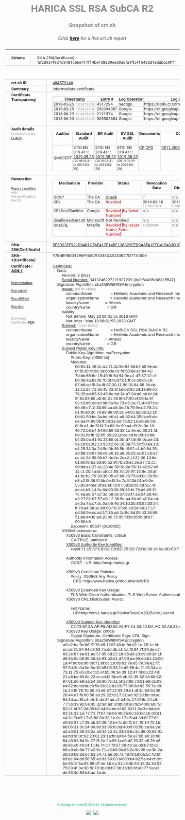 # HARICA SSL RSA SubCA R2
### Snapshot of crt.sh
##### Click [here](https://crt.sh/?q=5F2D937F921D3481C56E417F14BE138329EED9A6FA1FFC415433D1EDAB6C9FF1) for a live crt.sh report

---
<!DOCTYPE HTML PUBLIC "-//W3C//DTD HTML 4.0 Transitional//EN">
<HTML>
<HEAD>
  <META http-equiv="Content-Type" content="text/html; charset=UTF-8">
  <TITLE>crt.sh | 5f2d937f921d3481c56e417f14be138329eed9a6fa1ffc415433d1edab6c9ff1</TITLE>
  <META name="description" content="Free CT Log Certificate Search Tool from Sectigo (formerly Comodo CA)">
  <META name="keywords" content="crt.sh, CT, Certificate Transparency, Certificate Search, SSL Certificate, Sectigo, Comodo CA">
  <LINK href="//fonts.googleapis.com/css?family=Roboto+Mono|Roboto:400,400i,700,700i" rel="stylesheet">
  <STYLE type="text/css">
    a {
      white-space: nowrap;
    }
    body {
      color: #888888;
      font: 12pt Roboto, sans-serif;
      padding-top: 10px;
      text-align: center
    }
    form {
      margin: 0px
    }
    span {
      border-radius: 10px
    }
    span.heading {
      color: #888888;
      font: 12pt Roboto, sans-serif
    }
    span.title {
      background-color: #00B373;
      color: #FFFFFF;
      font: bold 18pt Roboto, sans-serif;
      padding: 0px 5px
    }
    span.text {
      color: #888888;
      font: 10pt Roboto, sans-serif
    }
    span.whiteongrey {
      background-color: #D9D9D6;
      color: #FFFFFF;
      font: bold 18pt Roboto, sans-serif;
      padding: 0px 5px
    }
    table {
      border-collapse: collapse;
      color: #222222;
      font: 10pt Roboto, sans-serif;
      margin-left: auto;
      margin-right: auto
    }
    table.options {
      border: none;
      margin-left: 10px
    }
    td, th {
      border: 1px solid #CCCCCC;
      padding: 0px 2px;
      text-align: left;
      vertical-align: top
    }
    td.outer, th.outer {
      border: 1px solid #CCCCCC;
      padding: 2px 20px;
      text-align: left
    }
    th.heading {
      color: #888888;
      font: bold italic 12pt Roboto, sans-serif;
      padding: 20px 0px 0px;
      text-align: center
    }
    th.options, td.options {
      border: none;
      vertical-align: middle
    }
    td.text {
      font: 10pt "Roboto Mono", sans-serif;
      padding: 2px 20px
    }
    td.heading {
      border: none;
      color: #888888;
      font: 12pt Roboto, sans-serif;
      padding-top: 20px;
      text-align: center
    }
    table.lint td, th {
      text-align: center
    }
    .button {
      background-color: #00B373;
      border-radius: 10px;
      color: #FFFFFF;
      font: bold 13pt Roboto, sans-serif
    }
    .copyright {
      font: 8pt Roboto, sans-serif;
      color: #00B373
    }
    .input {
      border: 1px solid #888888;
      font-weight: bold;
      text-align: center
    }
    .small {
      font: 8pt Roboto, sans-serif;
      color: #888888
    }
    .error {
      background-color: #FFDFDF;
      color: #CC0000;
      font-weight: bold
    }
    .fatal {
      background-color: #0000AA;
      color: #FFFFFF;
      font-weight: bold
    }
    .notice {
      background-color: #FFFFDF;
      color: #606000
    }
    .warning {
      background-color: #FFEFDF;
      color: #DF6000
    }
  </STYLE>
</HEAD>
<BODY>

<TABLE>
  <TR>
    <TH class="outer">Criteria</TH>
    <TD class="outer">SHA-256(Certificate) = '5f2d937f921d3481c56e417f14be138329eed9a6fa1ffc415433d1edab6c9ff1'</TD>
  </TR>
</TABLE>
<BR>
<TABLE>
  <TR>
    <TH class="outer">crt.sh ID</TH>
    <TD class="outer"><A href="?id=484579146">484579146</A></TD>
  </TR>
  <TR>
    <TH class="outer">Summary</TH>
    <TD class="outer">Intermediate certificate</TD>
  </TR>
  <TR>
    <TH class="outer">Certificate<BR>Transparency</TH>
    <TD class="outer">
<TABLE class="options" style="margin-left:0px">
  <TR>
    <TH>Timestamp</TH>
    <TH>Entry #</TH>
    <TH>Log Operator</TH>
    <TH>Log URL</TH>
  </TR>
  <TR>
    <TD>2018-05-25&nbsp; <FONT class="small">10:34:16 UTC</FONT></TD>
    <TD>4517294</TD>
    <TD>Sectigo</TD>
    <TD>https://dodo.ct.comodo.com</TD>
  </TR>
  <TR>
    <TD>2018-05-25&nbsp; <FONT class="small">10:34:22 UTC</FONT></TD>
    <TD>290394387</TD>
    <TD>Google</TD>
    <TD>https://ct.googleapis.com/rocketeer</TD>
  </TR>
  <TR>
    <TD>2018-06-29&nbsp; <FONT class="small">21:48:03 UTC</FONT></TD>
    <TD>2121974</TD>
    <TD>Google</TD>
    <TD>https://ct.googleapis.com/submariner</TD>
  </TR>
  <TR>
    <TD>2018-06-30&nbsp; <FONT class="small">03:08:22 UTC</FONT></TD>
    <TD>305502654</TD>
    <TD>Google</TD>
    <TD>https://ct.googleapis.com/pilot</TD>
  </TR>
</TABLE>
    </TD>
  </TR>
  <TR>
    <TH class="outer">Audit details<BR>
      <DIV class="small" style="padding-top:3px">Disclosed via the
        <A href="//ccadb-public.secure.force.com/mozilla/PublicAllIntermediateCerts" target="_blank">CCADB</A></DIV>
    </TH>
    <TD class="outer">
<TABLE class="options" style="margin-left:0px">
  <TR>
    <TH>Auditor</TH>
    <TH>Standard Audit</TH>
    <TH>BR Audit</TH>
    <TH>EV SSL Audit</TH>
    <TH>Documents</TH>
    <TH>CCADB</TH>
    <TH>Root Owner / Certificate</TH>
  </TR>
  <TR>
    <TD style="vertical-align:middle">QMSCERT</TD>
    <TD>ETSI EN 319 411:
      <A href="https://repo.harica.gr/documents/HARICA-AUDIT_ATTESTATION_W_ANNEX_290617-7-R2-AA-text.pdf" target="_blank">2019-05-23</A>
      <BR><FONT style="font-size:8pt">(2018-03-31 to 2019-03-29)</FONT></TD>
    <TD>ETSI EN 319 411:
      <A href="https://repo.harica.gr/documents/HARICA-AUDIT_ATTESTATION_W_ANNEX_290617-7-R2-AA-text.pdf" target="_blank">2019-05-23</A>
      <BR><FONT style="font-size:8pt">(2018-03-31 to 2019-03-29)</FONT></TD>
    <TD>ETSI EN 319 411:
      <A href="https://www.qmscert.com/share/HARICA-AUDIT_ATTESTATION_W_ANNEX_290617-7-R2-AA.pdf" target="_blank">2019-05-23</A>
      <BR><FONT style="font-size:8pt">(2019-03-29 to 2019-03-29)</FONT></TD>
    <TD>
      <A href="https://repo.harica.gr/documents/CPS-EN.pdf" target="blank">CP</A>
      <A href="https://repo.harica.gr/documents/CPS-EN.pdf" target="blank">CPS</A>
    </TD>
    <TD><A href="//ccadb.force.com/0011J00001Fx9LCQAZ" target="_blank">0011J00001Fx9LCQAZ</A></TD>
    <TD><A href="/?id=12731951">HARICA</A></TD>
  </TR>
</TABLE>
    </TD>
  </TR>
  <TR>
    <TH class="outer">Revocation<BR><BR>
      <DIV class="small" style="padding-top:3px"><A href="?id=484579146&opt=problemreporting">Report a problem</A> with<BR>this certificate to the CA</DIV></TH>
    <TD class="outer">
      <TABLE class="options" style="margin-left:0px">
        <TR>
          <TH>Mechanism</TH>
          <TH>Provider</TH>
          <TH>Status</TH>
          <TH>Revocation Date</TH>
          <TH>Last Observed in CRL</TH>
          <TH>Last Checked <SPAN style="color:#CC0000;vertical-align:middle;font-size:70%;font-weight:normal">(Error)</SPAN></TH>
        </TR>
        <TR>
          <TD>OCSP</TD>
          <TD>The CA</TD>
          <TD><A href="?id=484579146&opt=ocsp">Check</A></TD>
          <TD><SPAN style="color:#888888">?</SPAN></TD>
          <TD><SPAN style="color:#888888">n/a</SPAN></TD>
          <TD><SPAN style="color:#888888">?</SPAN></TD>
        </TR>
        <TR>
          <TD>CRL</TD>
          <TD>The CA</TD>
          <TD><SPAN style="color:#CC0000">Revoked</SPAN></TD><TD>2019-03-18&nbsp; <FONT class="small">12:18:07 UTC</FONT></TD><TD>2019-05-06&nbsp; <FONT class="small">10:48:25 UTC</FONT></TD><TD>2019-12-04&nbsp; <FONT class="small">16:50:07 UTC</FONT></TD>
        </TR>
        <TR>
          <TD>CRLSet/Blacklist</TD>
          <TD>Google</TD>
          <TD><SPAN style="color:#CC0000">Revoked [by Serial Number]</SPAN></TD>
          <TD><SPAN style="color:#888888">n/a</SPAN></TD>
          <TD><SPAN style="color:#888888">n/a</SPAN></TD>
          <TD><SPAN style="color:#888888">n/a</SPAN></TD>
        </TR>
        <TR>
          <TD>disallowedcert.stl</TD>
          <TD>Microsoft</TD>
          <TD>Not Revoked</TD>
          <TD><SPAN style="color:#888888">n/a</SPAN></TD>
          <TD><SPAN style="color:#888888">n/a</SPAN></TD>
          <TD><SPAN style="color:#888888">n/a</SPAN></TD>
        </TR>
        <TR>
          <TD><A href="/mozilla-onecrl" target="_blank">OneCRL</A></TD>
          <TD>Mozilla</TD>
          <TD><SPAN style="color:#CC0000">Revoked [by Issuer Name, Serial Number]</SPAN></TD><TD><SPAN style="color:#888888">Unknown</SPAN></TD>
          <TD><SPAN style="color:#888888">n/a</SPAN></TD>
          <TD><SPAN style="color:#888888">n/a</SPAN></TD>
        </TR>
      </TABLE>
    </TD>
  </TR>
  <TR>
    <TH class="outer">SHA-256(Certificate)</TH>
    <TD class="outer"><A href="//censys.io/certificates/5f2d937f921d3481c56e417f14be138329eed9a6fa1ffc415433d1edab6c9ff1">5F2D937F921D3481C56E417F14BE138329EED9A6FA1FFC415433D1EDAB6C9FF1</A></TD>
  </TR>
  <TR>
    <TH class="outer">SHA-1(Certificate)</TH>
    <TD class="outer">F7B4BFB0D4296F960C91D44DA5233B77D7734009</TD>
  </TR>
  <TR>
    <TH class="outer">Certificate | <A href="?asn1=484579146">ASN.1</A>
      <SPAN class="small"><BR>
      <BR><BR><A href="?id=484579146&opt=nometadata">Hide metadata</A>
      <BR><BR><A href="?id=484579146&opt=cablint">Run cablint</A>
      <BR><BR><A href="?id=484579146&opt=x509lint">Run x509lint</A>
      <BR><BR><A href="?id=484579146&opt=zlint">Run zlint</A>
      <BR><BR><BR>Download Certificate: <A href="?d=484579146">PEM</A>
      </SPAN>
    </TH>
    <TD class="text"><A href="?d=484579146">Certificate:</A><BR>&nbsp;&nbsp;&nbsp;&nbsp;Data:<BR>&nbsp;&nbsp;&nbsp;&nbsp;&nbsp;&nbsp;&nbsp;&nbsp;Version:&nbsp;3&nbsp;(0x2)<BR>&nbsp;&nbsp;&nbsp;&nbsp;&nbsp;&nbsp;&nbsp;&nbsp;<A href="?serial=2f5e495c08815547">Serial&nbsp;Number:</A>&nbsp;3413246227221927239&nbsp;(0x2f5e495c08815547)<BR>&nbsp;&nbsp;&nbsp;&nbsp;Signature&nbsp;Algorithm:&nbsp;sha256WithRSAEncryption<BR>&nbsp;&nbsp;&nbsp;&nbsp;&nbsp;&nbsp;&nbsp;&nbsp;<A href="?caid=14566">Issuer:</A> <SPAN class="small">(CA ID: 14566)</SPAN><BR>&nbsp;&nbsp;&nbsp;&nbsp;&nbsp;&nbsp;&nbsp;&nbsp;&nbsp;&nbsp;&nbsp;&nbsp;commonName&nbsp;&nbsp;&nbsp;&nbsp;&nbsp;&nbsp;&nbsp;&nbsp;&nbsp;&nbsp;&nbsp;&nbsp;&nbsp;&nbsp;&nbsp;&nbsp;=&nbsp;Hellenic&nbsp;Academic&nbsp;and&nbsp;Research&nbsp;Institutions&nbsp;RootCA&nbsp;2015<BR>&nbsp;&nbsp;&nbsp;&nbsp;&nbsp;&nbsp;&nbsp;&nbsp;&nbsp;&nbsp;&nbsp;&nbsp;organizationName&nbsp;&nbsp;&nbsp;&nbsp;&nbsp;&nbsp;&nbsp;&nbsp;&nbsp;&nbsp;=&nbsp;Hellenic&nbsp;Academic&nbsp;and&nbsp;Research&nbsp;Institutions&nbsp;Cert.&nbsp;Authority<BR>&nbsp;&nbsp;&nbsp;&nbsp;&nbsp;&nbsp;&nbsp;&nbsp;&nbsp;&nbsp;&nbsp;&nbsp;localityName&nbsp;&nbsp;&nbsp;&nbsp;&nbsp;&nbsp;&nbsp;&nbsp;&nbsp;&nbsp;&nbsp;&nbsp;&nbsp;&nbsp;=&nbsp;Athens<BR>&nbsp;&nbsp;&nbsp;&nbsp;&nbsp;&nbsp;&nbsp;&nbsp;&nbsp;&nbsp;&nbsp;&nbsp;countryName&nbsp;&nbsp;&nbsp;&nbsp;&nbsp;&nbsp;&nbsp;&nbsp;&nbsp;&nbsp;&nbsp;&nbsp;&nbsp;&nbsp;&nbsp;=&nbsp;GR<BR>&nbsp;&nbsp;&nbsp;&nbsp;&nbsp;&nbsp;&nbsp;&nbsp;Validity<BR>&nbsp;&nbsp;&nbsp;&nbsp;&nbsp;&nbsp;&nbsp;&nbsp;&nbsp;&nbsp;&nbsp;&nbsp;Not&nbsp;Before:&nbsp;May&nbsp;23&nbsp;08:01:55&nbsp;2018&nbsp;GMT<BR>&nbsp;&nbsp;&nbsp;&nbsp;&nbsp;&nbsp;&nbsp;&nbsp;&nbsp;&nbsp;&nbsp;&nbsp;Not&nbsp;After&nbsp;:&nbsp;May&nbsp;19&nbsp;08:01:55&nbsp;2033&nbsp;GMT<BR>&nbsp;&nbsp;&nbsp;&nbsp;&nbsp;&nbsp;&nbsp;&nbsp;<A href="?caid=84596">Subject:</A> <SPAN class="small">(CA ID: 84596)</SPAN><BR>&nbsp;&nbsp;&nbsp;&nbsp;&nbsp;&nbsp;&nbsp;&nbsp;&nbsp;&nbsp;&nbsp;&nbsp;commonName&nbsp;&nbsp;&nbsp;&nbsp;&nbsp;&nbsp;&nbsp;&nbsp;&nbsp;&nbsp;&nbsp;&nbsp;&nbsp;&nbsp;&nbsp;&nbsp;=&nbsp;HARICA&nbsp;SSL&nbsp;RSA&nbsp;SubCA&nbsp;R2<BR>&nbsp;&nbsp;&nbsp;&nbsp;&nbsp;&nbsp;&nbsp;&nbsp;&nbsp;&nbsp;&nbsp;&nbsp;organizationName&nbsp;&nbsp;&nbsp;&nbsp;&nbsp;&nbsp;&nbsp;&nbsp;&nbsp;&nbsp;=&nbsp;Hellenic&nbsp;Academic&nbsp;and&nbsp;Research&nbsp;Institutions&nbsp;Cert.&nbsp;Authority<BR>&nbsp;&nbsp;&nbsp;&nbsp;&nbsp;&nbsp;&nbsp;&nbsp;&nbsp;&nbsp;&nbsp;&nbsp;localityName&nbsp;&nbsp;&nbsp;&nbsp;&nbsp;&nbsp;&nbsp;&nbsp;&nbsp;&nbsp;&nbsp;&nbsp;&nbsp;&nbsp;=&nbsp;Athens<BR>&nbsp;&nbsp;&nbsp;&nbsp;&nbsp;&nbsp;&nbsp;&nbsp;&nbsp;&nbsp;&nbsp;&nbsp;countryName&nbsp;&nbsp;&nbsp;&nbsp;&nbsp;&nbsp;&nbsp;&nbsp;&nbsp;&nbsp;&nbsp;&nbsp;&nbsp;&nbsp;&nbsp;=&nbsp;GR<BR>&nbsp;&nbsp;&nbsp;&nbsp;&nbsp;&nbsp;&nbsp;&nbsp;<A href="?spkisha256=3ffc332ab2415e73b5a44f90df88d0281de06c23f4a5b227b9cf14f7d98daf53">Subject&nbsp;Public&nbsp;Key&nbsp;Info:</A><BR>&nbsp;&nbsp;&nbsp;&nbsp;&nbsp;&nbsp;&nbsp;&nbsp;&nbsp;&nbsp;&nbsp;&nbsp;Public&nbsp;Key&nbsp;Algorithm:&nbsp;rsaEncryption<BR>&nbsp;&nbsp;&nbsp;&nbsp;&nbsp;&nbsp;&nbsp;&nbsp;&nbsp;&nbsp;&nbsp;&nbsp;&nbsp;&nbsp;&nbsp;&nbsp;Public-Key:&nbsp;(4096&nbsp;bit)<BR>&nbsp;&nbsp;&nbsp;&nbsp;&nbsp;&nbsp;&nbsp;&nbsp;&nbsp;&nbsp;&nbsp;&nbsp;&nbsp;&nbsp;&nbsp;&nbsp;Modulus:<BR>&nbsp;&nbsp;&nbsp;&nbsp;&nbsp;&nbsp;&nbsp;&nbsp;&nbsp;&nbsp;&nbsp;&nbsp;&nbsp;&nbsp;&nbsp;&nbsp;&nbsp;&nbsp;&nbsp;&nbsp;00:91:11:49:3c:a1:71:11:9e:94:9d:b7:b8:9e:ec:<BR>&nbsp;&nbsp;&nbsp;&nbsp;&nbsp;&nbsp;&nbsp;&nbsp;&nbsp;&nbsp;&nbsp;&nbsp;&nbsp;&nbsp;&nbsp;&nbsp;&nbsp;&nbsp;&nbsp;&nbsp;8f:f0:30:fc:9d:3a:6b:fe:0c:fb:50:8e:ec:b4:41:<BR>&nbsp;&nbsp;&nbsp;&nbsp;&nbsp;&nbsp;&nbsp;&nbsp;&nbsp;&nbsp;&nbsp;&nbsp;&nbsp;&nbsp;&nbsp;&nbsp;&nbsp;&nbsp;&nbsp;&nbsp;7d:bb:65:6e:15:49:9f:6d:94:9e:a1:d7:87:12:cf:<BR>&nbsp;&nbsp;&nbsp;&nbsp;&nbsp;&nbsp;&nbsp;&nbsp;&nbsp;&nbsp;&nbsp;&nbsp;&nbsp;&nbsp;&nbsp;&nbsp;&nbsp;&nbsp;&nbsp;&nbsp;b6:36:4a:8a:fb:7b:5f:fa:07:b1:ff:ce:b0:c5:c6:<BR>&nbsp;&nbsp;&nbsp;&nbsp;&nbsp;&nbsp;&nbsp;&nbsp;&nbsp;&nbsp;&nbsp;&nbsp;&nbsp;&nbsp;&nbsp;&nbsp;&nbsp;&nbsp;&nbsp;&nbsp;87:b8:cd:f5:3a:9f:37:30:11:96:01:84:08:34:cb:<BR>&nbsp;&nbsp;&nbsp;&nbsp;&nbsp;&nbsp;&nbsp;&nbsp;&nbsp;&nbsp;&nbsp;&nbsp;&nbsp;&nbsp;&nbsp;&nbsp;&nbsp;&nbsp;&nbsp;&nbsp;12:c2:d7:71:3b:45:33:af:1e:02:95:3d:1e:99:c6:<BR>&nbsp;&nbsp;&nbsp;&nbsp;&nbsp;&nbsp;&nbsp;&nbsp;&nbsp;&nbsp;&nbsp;&nbsp;&nbsp;&nbsp;&nbsp;&nbsp;&nbsp;&nbsp;&nbsp;&nbsp;76:35:a4:85:63:45:8e:bd:34:a7:64:a6:b0:bf:24:<BR>&nbsp;&nbsp;&nbsp;&nbsp;&nbsp;&nbsp;&nbsp;&nbsp;&nbsp;&nbsp;&nbsp;&nbsp;&nbsp;&nbsp;&nbsp;&nbsp;&nbsp;&nbsp;&nbsp;&nbsp;5f:61:63:68:a5:4b:21:48:6f:67:90:ef:06:fa:9f:<BR>&nbsp;&nbsp;&nbsp;&nbsp;&nbsp;&nbsp;&nbsp;&nbsp;&nbsp;&nbsp;&nbsp;&nbsp;&nbsp;&nbsp;&nbsp;&nbsp;&nbsp;&nbsp;&nbsp;&nbsp;92:c3:d9:ec:dd:8b:5a:9a:73:e5:1a:71:4d:07:be:<BR>&nbsp;&nbsp;&nbsp;&nbsp;&nbsp;&nbsp;&nbsp;&nbsp;&nbsp;&nbsp;&nbsp;&nbsp;&nbsp;&nbsp;&nbsp;&nbsp;&nbsp;&nbsp;&nbsp;&nbsp;60:49:e7:1f:30:95:cb:d5:3e:25:79:9e:d2:78:24:<BR>&nbsp;&nbsp;&nbsp;&nbsp;&nbsp;&nbsp;&nbsp;&nbsp;&nbsp;&nbsp;&nbsp;&nbsp;&nbsp;&nbsp;&nbsp;&nbsp;&nbsp;&nbsp;&nbsp;&nbsp;d1:f6:ad:26:70:e9:88:09:1a:54:05:a2:86:12:1f:<BR>&nbsp;&nbsp;&nbsp;&nbsp;&nbsp;&nbsp;&nbsp;&nbsp;&nbsp;&nbsp;&nbsp;&nbsp;&nbsp;&nbsp;&nbsp;&nbsp;&nbsp;&nbsp;&nbsp;&nbsp;0d:61:50:bc:3a:bd:e6:a1:a8:82:d4:35:fa:c9:de:<BR>&nbsp;&nbsp;&nbsp;&nbsp;&nbsp;&nbsp;&nbsp;&nbsp;&nbsp;&nbsp;&nbsp;&nbsp;&nbsp;&nbsp;&nbsp;&nbsp;&nbsp;&nbsp;&nbsp;&nbsp;de:aa:f4:89:06:ff:38:3e:b2:75:02:16:a0:e0:b0:<BR>&nbsp;&nbsp;&nbsp;&nbsp;&nbsp;&nbsp;&nbsp;&nbsp;&nbsp;&nbsp;&nbsp;&nbsp;&nbsp;&nbsp;&nbsp;&nbsp;&nbsp;&nbsp;&nbsp;&nbsp;8f:fb:a1:de:5f:f3:7b:88:3e:99:a4:d9:2d:3d:18:<BR>&nbsp;&nbsp;&nbsp;&nbsp;&nbsp;&nbsp;&nbsp;&nbsp;&nbsp;&nbsp;&nbsp;&nbsp;&nbsp;&nbsp;&nbsp;&nbsp;&nbsp;&nbsp;&nbsp;&nbsp;46:72:b8:e4:64:9d:69:53:38:1a:3e:ed:60:21:fd:<BR>&nbsp;&nbsp;&nbsp;&nbsp;&nbsp;&nbsp;&nbsp;&nbsp;&nbsp;&nbsp;&nbsp;&nbsp;&nbsp;&nbsp;&nbsp;&nbsp;&nbsp;&nbsp;&nbsp;&nbsp;8d:31:fb:fb:32:05:b5:29:1c:ce:cd:fe:88:13:bd:<BR>&nbsp;&nbsp;&nbsp;&nbsp;&nbsp;&nbsp;&nbsp;&nbsp;&nbsp;&nbsp;&nbsp;&nbsp;&nbsp;&nbsp;&nbsp;&nbsp;&nbsp;&nbsp;&nbsp;&nbsp;04:05:0a:41:91:33:68:b1:5b:d7:08:48:0c:ae:23:<BR>&nbsp;&nbsp;&nbsp;&nbsp;&nbsp;&nbsp;&nbsp;&nbsp;&nbsp;&nbsp;&nbsp;&nbsp;&nbsp;&nbsp;&nbsp;&nbsp;&nbsp;&nbsp;&nbsp;&nbsp;9a:1b:b1:d2:13:93:c2:66:18:8a:75:5c:50:ea:18:<BR>&nbsp;&nbsp;&nbsp;&nbsp;&nbsp;&nbsp;&nbsp;&nbsp;&nbsp;&nbsp;&nbsp;&nbsp;&nbsp;&nbsp;&nbsp;&nbsp;&nbsp;&nbsp;&nbsp;&nbsp;c4:25:34:3a:24:5d:0b:86:5b:df:92:c1:b9:84:35:<BR>&nbsp;&nbsp;&nbsp;&nbsp;&nbsp;&nbsp;&nbsp;&nbsp;&nbsp;&nbsp;&nbsp;&nbsp;&nbsp;&nbsp;&nbsp;&nbsp;&nbsp;&nbsp;&nbsp;&nbsp;2d:98:3b:67:b6:c8:e6:16:a8:35:d5:ec:82:cb:e7:<BR>&nbsp;&nbsp;&nbsp;&nbsp;&nbsp;&nbsp;&nbsp;&nbsp;&nbsp;&nbsp;&nbsp;&nbsp;&nbsp;&nbsp;&nbsp;&nbsp;&nbsp;&nbsp;&nbsp;&nbsp;ec:b1:24:99:98:b7:de:0e:2c:c8:1f:22:26:13:6e:<BR>&nbsp;&nbsp;&nbsp;&nbsp;&nbsp;&nbsp;&nbsp;&nbsp;&nbsp;&nbsp;&nbsp;&nbsp;&nbsp;&nbsp;&nbsp;&nbsp;&nbsp;&nbsp;&nbsp;&nbsp;01:66:fb:ba:6d:80:52:9f:7b:20:ec:3e:a7:72:c5:<BR>&nbsp;&nbsp;&nbsp;&nbsp;&nbsp;&nbsp;&nbsp;&nbsp;&nbsp;&nbsp;&nbsp;&nbsp;&nbsp;&nbsp;&nbsp;&nbsp;&nbsp;&nbsp;&nbsp;&nbsp;90:dd:e1:37:a1:23:4e:58:3d:2e:56:31:42:82:e6:<BR>&nbsp;&nbsp;&nbsp;&nbsp;&nbsp;&nbsp;&nbsp;&nbsp;&nbsp;&nbsp;&nbsp;&nbsp;&nbsp;&nbsp;&nbsp;&nbsp;&nbsp;&nbsp;&nbsp;&nbsp;11:c1:20:4a:bb:a5:c2:59:34:19:97:15:8e:20:df:<BR>&nbsp;&nbsp;&nbsp;&nbsp;&nbsp;&nbsp;&nbsp;&nbsp;&nbsp;&nbsp;&nbsp;&nbsp;&nbsp;&nbsp;&nbsp;&nbsp;&nbsp;&nbsp;&nbsp;&nbsp;41:9c:b2:79:30:36:05:a7:b8:c9:75:bd:0c:20:5b:<BR>&nbsp;&nbsp;&nbsp;&nbsp;&nbsp;&nbsp;&nbsp;&nbsp;&nbsp;&nbsp;&nbsp;&nbsp;&nbsp;&nbsp;&nbsp;&nbsp;&nbsp;&nbsp;&nbsp;&nbsp;e8:c2:f5:36:f0:5b:0e:f5:5c:7c:5f:3d:01:e9:0e:<BR>&nbsp;&nbsp;&nbsp;&nbsp;&nbsp;&nbsp;&nbsp;&nbsp;&nbsp;&nbsp;&nbsp;&nbsp;&nbsp;&nbsp;&nbsp;&nbsp;&nbsp;&nbsp;&nbsp;&nbsp;55:d5:e4:ee:3f:9a:ef:7d:07:58:c8:bc:c9:95:7d:<BR>&nbsp;&nbsp;&nbsp;&nbsp;&nbsp;&nbsp;&nbsp;&nbsp;&nbsp;&nbsp;&nbsp;&nbsp;&nbsp;&nbsp;&nbsp;&nbsp;&nbsp;&nbsp;&nbsp;&nbsp;ae:c1:b5:14:0c:8d:03:38:68:35:fe:76:a9:49:3f:<BR>&nbsp;&nbsp;&nbsp;&nbsp;&nbsp;&nbsp;&nbsp;&nbsp;&nbsp;&nbsp;&nbsp;&nbsp;&nbsp;&nbsp;&nbsp;&nbsp;&nbsp;&nbsp;&nbsp;&nbsp;7c:9a:eb:57:a7:3d:b8:c8:b7:38:f7:ab:54:28:48:<BR>&nbsp;&nbsp;&nbsp;&nbsp;&nbsp;&nbsp;&nbsp;&nbsp;&nbsp;&nbsp;&nbsp;&nbsp;&nbsp;&nbsp;&nbsp;&nbsp;&nbsp;&nbsp;&nbsp;&nbsp;a3:27:82:07:57:d8:12:36:5a:a4:6b:a9:42:84:c4:<BR>&nbsp;&nbsp;&nbsp;&nbsp;&nbsp;&nbsp;&nbsp;&nbsp;&nbsp;&nbsp;&nbsp;&nbsp;&nbsp;&nbsp;&nbsp;&nbsp;&nbsp;&nbsp;&nbsp;&nbsp;ae:5a:4a:c7:dc:0a:b6:46:d4:1d:2b:83:92:03:54:<BR>&nbsp;&nbsp;&nbsp;&nbsp;&nbsp;&nbsp;&nbsp;&nbsp;&nbsp;&nbsp;&nbsp;&nbsp;&nbsp;&nbsp;&nbsp;&nbsp;&nbsp;&nbsp;&nbsp;&nbsp;ff:70:a4:5b:ac:e8:65:7d:37:cb:cd:2d:40:27:17:<BR>&nbsp;&nbsp;&nbsp;&nbsp;&nbsp;&nbsp;&nbsp;&nbsp;&nbsp;&nbsp;&nbsp;&nbsp;&nbsp;&nbsp;&nbsp;&nbsp;&nbsp;&nbsp;&nbsp;&nbsp;dd:56:5e:cc:ad:17:15:ad:2c:9c:9d:09:43:36:69:<BR>&nbsp;&nbsp;&nbsp;&nbsp;&nbsp;&nbsp;&nbsp;&nbsp;&nbsp;&nbsp;&nbsp;&nbsp;&nbsp;&nbsp;&nbsp;&nbsp;&nbsp;&nbsp;&nbsp;&nbsp;51:eb:44:f8:a4:10:00:75:95:f3:fd:05:fb:8f:b7:<BR>&nbsp;&nbsp;&nbsp;&nbsp;&nbsp;&nbsp;&nbsp;&nbsp;&nbsp;&nbsp;&nbsp;&nbsp;&nbsp;&nbsp;&nbsp;&nbsp;&nbsp;&nbsp;&nbsp;&nbsp;09:90:b9<BR>&nbsp;&nbsp;&nbsp;&nbsp;&nbsp;&nbsp;&nbsp;&nbsp;&nbsp;&nbsp;&nbsp;&nbsp;&nbsp;&nbsp;&nbsp;&nbsp;Exponent:&nbsp;65537&nbsp;(0x10001)<BR>&nbsp;&nbsp;&nbsp;&nbsp;&nbsp;&nbsp;&nbsp;&nbsp;X509v3&nbsp;extensions:<BR>&nbsp;&nbsp;&nbsp;&nbsp;&nbsp;&nbsp;&nbsp;&nbsp;&nbsp;&nbsp;&nbsp;&nbsp;X509v3&nbsp;Basic&nbsp;Constraints:&nbsp;critical<BR>&nbsp;&nbsp;&nbsp;&nbsp;&nbsp;&nbsp;&nbsp;&nbsp;&nbsp;&nbsp;&nbsp;&nbsp;&nbsp;&nbsp;&nbsp;&nbsp;CA:TRUE,&nbsp;pathlen:0<BR>&nbsp;&nbsp;&nbsp;&nbsp;&nbsp;&nbsp;&nbsp;&nbsp;&nbsp;&nbsp;&nbsp;&nbsp;<A href="?ski=711567c8c8c9bd755d72d038186a9df37124540b">X509v3&nbsp;Authority&nbsp;Key&nbsp;Identifier:</A><BR>&nbsp;&nbsp;&nbsp;&nbsp;&nbsp;&nbsp;&nbsp;&nbsp;&nbsp;&nbsp;&nbsp;&nbsp;&nbsp;&nbsp;&nbsp;&nbsp;keyid:71:15:67:C8:C8:C9:BD:75:5D:72:D0:38:18:6A:9D:F3:71:24:54:0B<BR><BR>&nbsp;&nbsp;&nbsp;&nbsp;&nbsp;&nbsp;&nbsp;&nbsp;&nbsp;&nbsp;&nbsp;&nbsp;Authority&nbsp;Information&nbsp;Access:&nbsp;<BR>&nbsp;&nbsp;&nbsp;&nbsp;&nbsp;&nbsp;&nbsp;&nbsp;&nbsp;&nbsp;&nbsp;&nbsp;&nbsp;&nbsp;&nbsp;&nbsp;OCSP&nbsp;-&nbsp;URI:http://ocsp.harica.gr<BR><BR>&nbsp;&nbsp;&nbsp;&nbsp;&nbsp;&nbsp;&nbsp;&nbsp;&nbsp;&nbsp;&nbsp;&nbsp;X509v3&nbsp;Certificate&nbsp;Policies:&nbsp;<BR>&nbsp;&nbsp;&nbsp;&nbsp;&nbsp;&nbsp;&nbsp;&nbsp;&nbsp;&nbsp;&nbsp;&nbsp;&nbsp;&nbsp;&nbsp;&nbsp;Policy:&nbsp;X509v3&nbsp;Any&nbsp;Policy<BR>&nbsp;&nbsp;&nbsp;&nbsp;&nbsp;&nbsp;&nbsp;&nbsp;&nbsp;&nbsp;&nbsp;&nbsp;&nbsp;&nbsp;&nbsp;&nbsp;&nbsp;&nbsp;CPS:&nbsp;http://www.harica.gr/documents/CPS<BR><BR>&nbsp;&nbsp;&nbsp;&nbsp;&nbsp;&nbsp;&nbsp;&nbsp;&nbsp;&nbsp;&nbsp;&nbsp;X509v3&nbsp;Extended&nbsp;Key&nbsp;Usage:&nbsp;<BR>&nbsp;&nbsp;&nbsp;&nbsp;&nbsp;&nbsp;&nbsp;&nbsp;&nbsp;&nbsp;&nbsp;&nbsp;&nbsp;&nbsp;&nbsp;&nbsp;TLS&nbsp;Web&nbsp;Client&nbsp;Authentication,&nbsp;TLS&nbsp;Web&nbsp;Server&nbsp;Authentication<BR>&nbsp;&nbsp;&nbsp;&nbsp;&nbsp;&nbsp;&nbsp;&nbsp;&nbsp;&nbsp;&nbsp;&nbsp;X509v3&nbsp;CRL&nbsp;Distribution&nbsp;Points:&nbsp;<BR><BR>&nbsp;&nbsp;&nbsp;&nbsp;&nbsp;&nbsp;&nbsp;&nbsp;&nbsp;&nbsp;&nbsp;&nbsp;&nbsp;&nbsp;&nbsp;&nbsp;Full&nbsp;Name:<BR>&nbsp;&nbsp;&nbsp;&nbsp;&nbsp;&nbsp;&nbsp;&nbsp;&nbsp;&nbsp;&nbsp;&nbsp;&nbsp;&nbsp;&nbsp;&nbsp;&nbsp;&nbsp;URI:http://crlv1.harica.gr/HaricaRootCA2015/crlv1.der.crl<BR><BR>&nbsp;&nbsp;&nbsp;&nbsp;&nbsp;&nbsp;&nbsp;&nbsp;&nbsp;&nbsp;&nbsp;&nbsp;<A href="?ski=c273672aaff5ad80a5f7a13342daac32a823a818">X509v3&nbsp;Subject&nbsp;Key&nbsp;Identifier:</A><BR>&nbsp;&nbsp;&nbsp;&nbsp;&nbsp;&nbsp;&nbsp;&nbsp;&nbsp;&nbsp;&nbsp;&nbsp;&nbsp;&nbsp;&nbsp;&nbsp;C2:73:67:2A:AF:F5:AD:80:A5:F7:A1:33:42:DA:AC:32:A8:23:A8:18<BR>&nbsp;&nbsp;&nbsp;&nbsp;&nbsp;&nbsp;&nbsp;&nbsp;&nbsp;&nbsp;&nbsp;&nbsp;X509v3&nbsp;Key&nbsp;Usage:&nbsp;critical<BR>&nbsp;&nbsp;&nbsp;&nbsp;&nbsp;&nbsp;&nbsp;&nbsp;&nbsp;&nbsp;&nbsp;&nbsp;&nbsp;&nbsp;&nbsp;&nbsp;Digital&nbsp;Signature,&nbsp;Certificate&nbsp;Sign,&nbsp;CRL&nbsp;Sign<BR>&nbsp;&nbsp;&nbsp;&nbsp;Signature&nbsp;Algorithm:&nbsp;sha256WithRSAEncryption<BR>&nbsp;&nbsp;&nbsp;&nbsp;&nbsp;&nbsp;&nbsp;&nbsp;&nbsp;a9:d2:ba:9c:66:f7:76:b5:1f:07:40:fd:8d:d2:1d:76:1e:fd:<BR>&nbsp;&nbsp;&nbsp;&nbsp;&nbsp;&nbsp;&nbsp;&nbsp;&nbsp;ec:cd:31:84:84:c8:53:7a:dd:db:a1:1a:f0:84:7f:30:de:c2:<BR>&nbsp;&nbsp;&nbsp;&nbsp;&nbsp;&nbsp;&nbsp;&nbsp;&nbsp;83:2e:97:ee:81:ac:57:95:5d:25:1b:95:a8:23:c9:c8:2d:1f:<BR>&nbsp;&nbsp;&nbsp;&nbsp;&nbsp;&nbsp;&nbsp;&nbsp;&nbsp;d9:9b:0c:08:06:3d:5e:93:a2:d1:d7:00:aa:95:eb:b1:2b:08:<BR>&nbsp;&nbsp;&nbsp;&nbsp;&nbsp;&nbsp;&nbsp;&nbsp;&nbsp;1a:4f:bc:ba:d6:db:71:af:dc:1d:db:b1:7e:e5:7e:9a:e2:f7:<BR>&nbsp;&nbsp;&nbsp;&nbsp;&nbsp;&nbsp;&nbsp;&nbsp;&nbsp;97:9d:2c:0d:0d:5c:10:b5:b5:33:2c:d9:58:4c:21:f9:34:a4:<BR>&nbsp;&nbsp;&nbsp;&nbsp;&nbsp;&nbsp;&nbsp;&nbsp;&nbsp;75:11:75:e5:c0:ef:15:ef:b5:06:3e:39:12:47:fd:6b:22:49:<BR>&nbsp;&nbsp;&nbsp;&nbsp;&nbsp;&nbsp;&nbsp;&nbsp;&nbsp;21:a8:be:83:8c:22:cc:ed:f2:6b:e9:eb:81:35:62:54:60:62:<BR>&nbsp;&nbsp;&nbsp;&nbsp;&nbsp;&nbsp;&nbsp;&nbsp;&nbsp;97:01:d0:e9:aa:54:26:80:7c:a1:5f:a7:9b:73:91:e9:da:09:<BR>&nbsp;&nbsp;&nbsp;&nbsp;&nbsp;&nbsp;&nbsp;&nbsp;&nbsp;e4:62:dc:bd:fa:c9:5e:66:32:d1:86:77:90:6d:d3:55:7a:c8:<BR>&nbsp;&nbsp;&nbsp;&nbsp;&nbsp;&nbsp;&nbsp;&nbsp;&nbsp;1b:24:f8:76:7b:50:40:e6:67:22:03:29:d1:df:4c:64:0d:38:<BR>&nbsp;&nbsp;&nbsp;&nbsp;&nbsp;&nbsp;&nbsp;&nbsp;&nbsp;20:44:e7:f6:60:56:a0:29:22:fd:17:31:ad:92:2d:8b:dd:ac:<BR>&nbsp;&nbsp;&nbsp;&nbsp;&nbsp;&nbsp;&nbsp;&nbsp;&nbsp;94:3d:aa:8f:c4:e5:1f:de:3f:ad:c2:b4:0c:17:0f:9c:24:c9:<BR>&nbsp;&nbsp;&nbsp;&nbsp;&nbsp;&nbsp;&nbsp;&nbsp;&nbsp;77:5b:39:92:6a:45:32:9d:ad:5f:db:d0:a6:fa:94:d8:ab:79:<BR>&nbsp;&nbsp;&nbsp;&nbsp;&nbsp;&nbsp;&nbsp;&nbsp;&nbsp;82:c7:bf:57:2d:05:b2:44:6c:ee:ef:62:63:f1:3c:3e:bd:dd:<BR>&nbsp;&nbsp;&nbsp;&nbsp;&nbsp;&nbsp;&nbsp;&nbsp;&nbsp;83:31:33:1e:77:73:7f:67:4e:b6:4b:85:6c:65:6d:1b:d8:d1:<BR>&nbsp;&nbsp;&nbsp;&nbsp;&nbsp;&nbsp;&nbsp;&nbsp;&nbsp;c4:2c:f9:d5:17:f8:80:0b:33:1e:0c:17:e5:44:3d:6f:77:6f:<BR>&nbsp;&nbsp;&nbsp;&nbsp;&nbsp;&nbsp;&nbsp;&nbsp;&nbsp;e0:83:37:c7:28:ab:84:26:42:be:fc:db:f1:b7:40:14:75:1b:<BR>&nbsp;&nbsp;&nbsp;&nbsp;&nbsp;&nbsp;&nbsp;&nbsp;&nbsp;b0:06:31:3c:24:b0:9d:33:85:fb:9d:40:6f:03:5b:ca:6a:2e:<BR>&nbsp;&nbsp;&nbsp;&nbsp;&nbsp;&nbsp;&nbsp;&nbsp;&nbsp;a2:e0:01:08:33:2a:a3:34:12:2c:33:83:6c:8c:d9:00:63:91:<BR>&nbsp;&nbsp;&nbsp;&nbsp;&nbsp;&nbsp;&nbsp;&nbsp;&nbsp;ee:bd:9f:0c:62:23:81:29:1a:fb:a9:64:5a:e7:0b:e6:20:b8:<BR>&nbsp;&nbsp;&nbsp;&nbsp;&nbsp;&nbsp;&nbsp;&nbsp;&nbsp;64:d3:94:6d:9c:27:f5:2e:2a:98:fa:e0:d2:20:32:e8:26:e8:<BR>&nbsp;&nbsp;&nbsp;&nbsp;&nbsp;&nbsp;&nbsp;&nbsp;&nbsp;dd:8e:c0:40:c4:1c:fa:74:17:f0:57:30:4b:1e:d6:b7:f2:c2:<BR>&nbsp;&nbsp;&nbsp;&nbsp;&nbsp;&nbsp;&nbsp;&nbsp;&nbsp;b5:e9:eb:9d:77:c2:9c:71:a3:b6:0b:83:2c:9d:26:ee:3b:2a:<BR>&nbsp;&nbsp;&nbsp;&nbsp;&nbsp;&nbsp;&nbsp;&nbsp;&nbsp;2b:8d:69:2d:e7:61:54:7a:ae:db:7a:4d:f8:18:0a:5c:43:6f:<BR>&nbsp;&nbsp;&nbsp;&nbsp;&nbsp;&nbsp;&nbsp;&nbsp;&nbsp;b9:bc:64:dd:58:55:ad:83:60:03:b0:00:b4:b2:5e:c4:cf:dc:<BR>&nbsp;&nbsp;&nbsp;&nbsp;&nbsp;&nbsp;&nbsp;&nbsp;&nbsp;be:85:1f:5a:63:66:d7:4e:1b:ea:31:c8:4b:64:18:3a:3d:03:<BR>&nbsp;&nbsp;&nbsp;&nbsp;&nbsp;&nbsp;&nbsp;&nbsp;&nbsp;75:03:4f:3e:90:f6:78:3b:d8:b7:3b:16:b6:bf:a0:77:9a:e3:<BR>&nbsp;&nbsp;&nbsp;&nbsp;&nbsp;&nbsp;&nbsp;&nbsp;&nbsp;de:53:4d:83:b8:ad:2a:dc<BR>    </TD>
  </TR>
</TABLE>

  <BR><BR><BR>

  <P class="copyright">&copy; Sectigo Limited 2015-2019. All rights reserved.</P>
  <DIV>
    <A href="https://sectigo.com/"><IMG src="/sectigo_s.png"></A>
    &nbsp;<A href="https://github.com/crtsh"><IMG src="/GitHub-Mark-32px.png"></A>
  </DIV>
</BODY>
</HTML>
